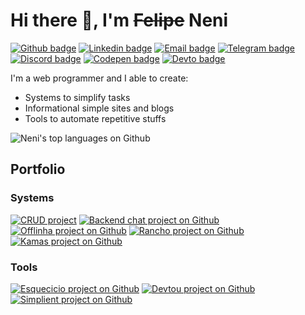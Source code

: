 # Hi there 👋, I'm ~~Felipe~~ Neni

[![Github badge](https://img.shields.io/badge/-Github-000000?style=flat-square&logo=Github&logoColor=white)](https://www.github.com/nenitf)
[![Linkedin badge](https://img.shields.io/badge/-LinkedIn-blue?style=flat-square&logo=Linkedin&logoColor=white)](https://www.linkedin.com/in/nenitf)
[![Email badge](https://img.shields.io/badge/-Email-D14836?style=flat-square&logo=Gmail&logoColor=white)](mailto:oi@neni.dev)
[![Telegram badge](https://img.shields.io/badge/-Telegram-1ca0f1?style=flat-square&logo=telegram&logoColor=white)](https://t.me/nenitf)
[![Discord badge](https://img.shields.io/badge/-Discord-7389D8?style=flat-square&logo=Discord&logoColor=white)](https://discord.com/users/298546270451269642)
[![Codepen badge](https://img.shields.io/badge/-CodePen-000000?style=flat-square&logo=Codepen&logoColor=white)](https://codepen.io/nenitf/collections/popular?grid_type=list)
[![Devto badge](https://img.shields.io/badge/-Blog-000000?style=flat-square&logo=DEV.to&logoColor=white)](https://dev.to/nenitf/)

I'm a web programmer and I able to create:

- Systems to simplify tasks
- Informational simple sites and blogs
- Tools to automate repetitive stuffs

![Neni's top languages on Github](https://github-readme-stats.vercel.app/api/top-langs/?username=nenitf&layout=compact&bg_color=00000000&title_color=2F80ED&icon_color=36393F&text_color=36393F)

## Portfolio

<!--
[![ProjectName project on Github](https://github-readme-stats.vercel.app/api/pin/?show_owner=true&username=nenitf&repo=projectname)](https://github.com/nenitf/projectname#readme)
-->

### Systems

[![CRUD project](https://github-readme-stats.vercel.app/api/pin/?show_owner=true&username=nenitf&repo=isb-conecta&bg_color=00000000)](https://github.com/nenitf/isb-conecta#readme)
[![Backend chat project on Github](https://github-readme-stats.vercel.app/api/pin/?show_owner=true&username=Qemuridama&repo=realtime-chat-backend&bg_color=00000000)](https://github.com/Qemuridama/realtime-chat-backend#readme)
[![Offlinha project on Github](https://github-readme-stats.vercel.app/api/pin/?show_owner=true&username=nenitf&repo=offlinha&bg_color=00000000)](https://github.com/nenitf/offlinha#readme)
[![Rancho project on Github](https://github-readme-stats.vercel.app/api/pin/?show_owner=true&username=nenitf&repo=rancho&bg_color=00000000)](https://github.com/nenitf/rancho#readme)
[![Kamas project on Github](https://github-readme-stats.vercel.app/api/pin/?show_owner=true&username=nenitf&repo=kamas&bg_color=00000000)](https://github.com/nenitf/kamas#readme)

<!--
### Sites
-->

### Tools

[![Esquecicio project on Github](https://github-readme-stats.vercel.app/api/pin/?show_owner=true&username=nenitf&repo=esquecicio&bg_color=00000000)](https://github.com/nenitf/esquecicio#readme)
[![Devtou project on Github](https://github-readme-stats.vercel.app/api/pin/?show_owner=true&username=nenitf&repo=devtou&bg_color=00000000)](https://github.com/nenitf/devtou#readme)
[![Simplient project on Github](https://github-readme-stats.vercel.app/api/pin/?show_owner=true&username=nenitf&repo=simplient&bg_color=00000000)](https://github.com/nenitf/simplient#readme)
